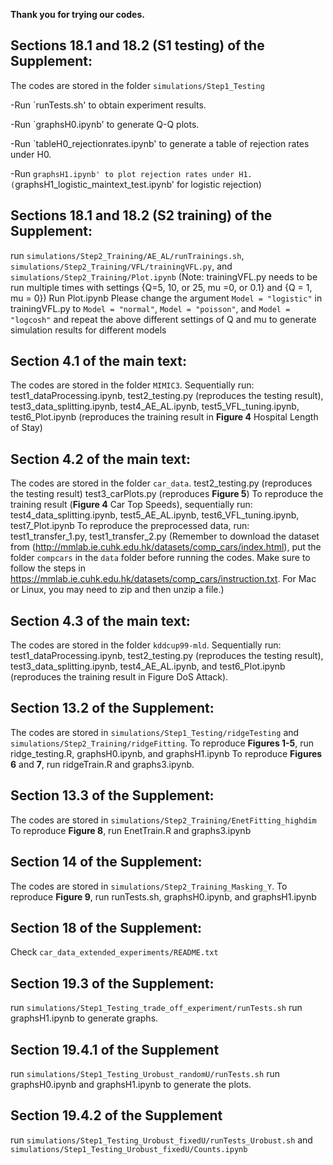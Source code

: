 **Thank you for trying our codes.**

## Sections 18.1 and 18.2 (S1 testing) of the Supplement:

The codes are stored in the folder `simulations/Step1_Testing`

-Run `runTests.sh' to obtain experiment results.

-Run `graphsH0.ipynb' to generate Q-Q plots.

-Run `tableH0_rejectionrates.ipynb' to generate a table of rejection rates under H0.

-Run `graphsH1.ipynb' to plot rejection rates under H1. (`graphsH1_logistic_maintext_test.ipynb' for logistic rejection)

## Sections 18.1 and 18.2 (S2 training) of the Supplement:

run `simulations/Step2_Training/AE_AL/runTrainings.sh`, 
`simulations/Step2_Training/VFL/trainingVFL.py`, and `simulations/Step2_Training/Plot.ipynb`
 (Note: trainingVFL.py needs to be run multiple times with settings {Q=5, 10, or 25, mu =0, or 
0.1} and {Q = 1, mu = 0})  Run Plot.ipynb
Please change the argument `Model = "logistic"`  in trainingVFL.py to `Model = "normal"`,  `Model = "poisson"`,  and `Model = "logcosh"` and repeat the
above different settings of Q and mu to generate simulation results for different models

## Section 4.1 of the main text:

The codes are stored in the folder `MIMIC3`. 
Sequentially run: test1_dataProcessing.ipynb, test2_testing.py (reproduces the testing result), test3_data_splitting.ipynb, test4_AE_AL.ipynb, test5_VFL_tuning.ipynb, test6_Plot.ipynb (reproduces the training result in **Figure 4** Hospital Length of Stay)

## Section 4.2 of the main text:

The codes are stored in the folder `car_data`.
test2_testing.py (reproduces the testing result)
test3_carPlots.py (reproduces **Figure 5**)
To reproduce the training result (**Figure 4** Car Top Speeds), sequentially run: test4_data_splitting.ipynb,
 test5_AE_AL.ipynb, test6_VFL_tuning.ipynb, test7_Plot.ipynb 
To reproduce the preprocessed data, run: test1_transfer_1.py, test1_transfer_2.py (Remember to download the dataset from
(http://mmlab.ie.cuhk.edu.hk/datasets/comp_cars/index.html), put the folder `compcars` in the `data` folder before running the codes.
Make sure to follow the steps in https://mmlab.ie.cuhk.edu.hk/datasets/comp_cars/instruction.txt.
For Mac or Linux, you may need to zip and then unzip a file.)

## Section 4.3 of the main text:

The codes are stored in the folder `kddcup99-mld`.
Sequentially run: test1_dataProcessing.ipynb, test2_testing.py (reproduces the testing result), test3_data_splitting.ipynb, test4_AE_AL.ipynb, and test6_Plot.ipynb (reproduces the training result in Figure DoS Attack).

## Section 13.2 of the Supplement:

The codes are stored in `simulations/Step1_Testing/ridgeTesting` and `simulations/Step2_Training/ridgeFitting`.
To reproduce **Figures 1-5**, run ridge_testing.R, graphsH0.ipynb, and graphsH1.ipynb
To reproduce **Figures 6** and **7**, run ridgeTrain.R and graphs3.ipynb.

## Section 13.3 of the Supplement:

The codes are stored in `simulations/Step2_Training/EnetFitting_highdim`
To reproduce **Figure 8**, run EnetTrain.R and graphs3.ipynb

## Section 14 of the Supplement:

The codes are stored in `simulations/Step2_Training_Masking_Y`. 
To reproduce **Figure 9**, run runTests.sh, graphsH0.ipynb, and graphsH1.ipynb


## Section 18 of the Supplement:

Check `car_data_extended_experiments/README.txt`

## Section 19.3 of the Supplement:

run `simulations/Step1_Testing_trade_off_experiment/runTests.sh`
run graphsH1.ipynb to generate graphs.

## Section 19.4.1 of the Supplement

run `simulations/Step1_Testing_Urobust_randomU/runTests.sh`
run graphsH0.ipynb and graphsH1.ipynb to generate the plots.

## Section 19.4.2 of the Supplement
run `simulations/Step1_Testing_Urobust_fixedU/runTests_Urobust.sh`  and `simulations/Step1_Testing_Urobust_fixedU/Counts.ipynb`  

